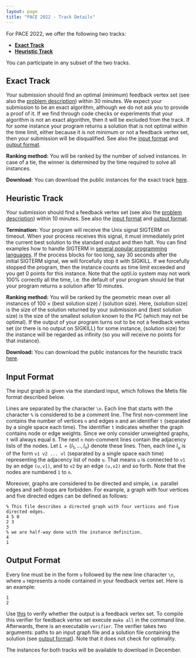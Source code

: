```yaml
---
layout: page
title: "PACE 2022 - Track Details"
---
```


For PACE 2022, we offer the following two tracks:

- [**Exact Track**](#exact-track)
- [**Heuristic Track**](#heuristic-track)

You can participate in any subset of the two tracks.

## Exact Track

Your submission should find an optimal (minimum) feedback vertex set (see also the [problem description](/2022/directed-fvs/)) within 30 minutes.
We expect your submission to be an exact algorithm, although we do not ask you to provide a proof of it. If we find through code checks or experiments that your algorithm is not an exact algorithm, then it will be excluded from the track.
If for some instance your program returns a solution that is not optimal within the time limit, either because it is not minimum or not a feedback vertex set, then your submission will be disqualified. 
See also the [input format](#input-format) and [output format](#output-format).

**Ranking method:**
You will be ranked by the number of solved instances.
In case of a tie, the winner is determined by the time required to solve all instances.


**Download:**
You can download the public instances for the exact track [here](https://heibox.uni-heidelberg.de/d/6884ee58a1df4457a00a/).

## Heuristic Track

Your submission should find a feedback vertex set (see also the [problem description](/2022/directed-fvs/)) within 10 minutes.
See also the [input format](#input-format) and [output format](#output-format).

**Termination:**
Your program will receive the Unix signal SIGTERM on timeout.
When your process receives this signal, it must immediately print the current best solution to the standard output and then halt.
You can find examples how to handle SIGTERM in [several popular programming languages](https://www.optil.io/optilion/help/signals).
If the process blocks for too long, say 30 seconds after the initial SIGTERM signal, we will forcefully stop it with SIGKILL.
If we forcefully stopped the program, then the instance counts as time limit exceeded and you get 0 points for this instance.
Note that the optil.io system may not work 100% correctly all the time, i.e. the default of your program should be that your program returns a solution after 10 minutes.

**Ranking method:**
You will be ranked by the geometric mean over all instances of 100 × (best solution size) / (solution size).
Here, (solution size) is the size of the solution returned by your submission and (best solution size) is the size of the smallest solution known to the PC (which may not be optimal).
If the output of your program turns out to be not a feedback vertex set (or there is no output on SIGKILL) for some instance, (solution size) for the instance will be regarded as infinity (so you will receive no points for that instance).

**Download:**
You can download the public instances for the heuristic track [here](https://heibox.uni-heidelberg.de/d/09a719d5d58f4804b717/).

## Input Format

The input graph is given via the standard input, which follows the Metis file format described below.

Lines are separated by the character `\n`. Each line that starts with the character `%` is considered to be a comment line.
The first non-comment line contains the number of vertices `n` and edges `m` and an identifier `t` (separated by a single space each time). The identifier `t` indicates whether the graph
contains node or edge weights. Since we only consider unweighted graphs, `t` will always equal `0`.
The next `n` non-comment lines contain the adjacency lists of the nodes. Let $L = \{l_1, \ldots, l_n\}$ denote these lines.
Then, each line $l_u$ is of the form `v1 v2 ... vl` (separated by a single space each time) representing the adjacency list of node `u`. That means `u` is connected to `v1` by an edge `(u,v1)`, and to `v2` by an edge `(u,v2)` and so forth.  Note that the nodes are numbered `1` to `n`.

Moreover, graphs are considered to be directed and simple, i.e. parallel edges and self-loops are forbidden.
For example, a graph with four vertices and five directed edges can be defined as follows:

```
% This file describes a directed graph with four vertices and five directed edges.
4 5 0
2 3
3
% we are half-way done with the instance definition.
4
1
```

## Output Format 
Every line must be in the form `u` followed by the new line character `\n`, where `u` represents a node contained in your feedback vertex set. Here is an example:

```
1
2
```

Use [this](/2022/verifier.tar.gz) to verify whether the output is a feedback vertex set.
To compile this verifier for feedback vertex set execute `make all` in the command line.
Afterwards, there is an executable `verifier`.
The verifier takes two arguments: paths to an input graph file and a solution file containing the solution (see [output format](#output-format)).
Note that it does not check for optimality.


The instances for both tracks will be available to download in December. <!--Download the instances [here](https://).-->

<!--## Benchmark for Heuristic Track-->
<!--[>TODO update<]-->
<!--There are 200 instances, labeled heur001.gr to heur200.gr.-->
<!--The instances are ordered lexicographically by non-decreasing $(n,m)$ where $n$ is the number of vertices and $m$ is the number of edges.-->
<!--The odd instances are public and the even instances are private.-->
<!--Instances heur001.gr to heur170.gr have graph size ($n + m$) at most one million.-->
<!--The largest instance does not exceed size five million.-->
<!--For every instance, the number of vertices is at most two million and there are at least 100 instances in which the number of vertices is at most 1,000.-->
<!--See below for the distribution of instance sizes.-->


<!--TODO Download the instances [here](https://).-->


